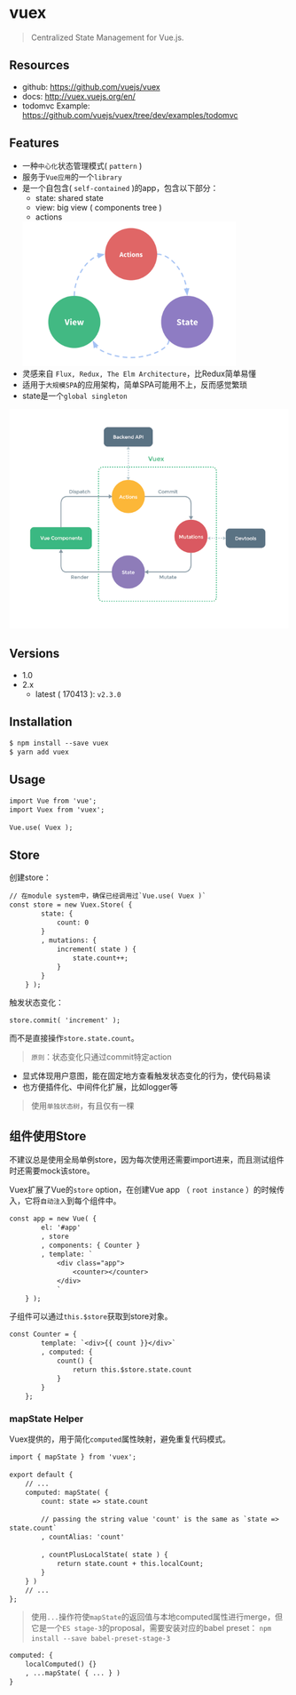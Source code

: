 # vuex

> Centralized State Management for Vue.js.

## Resources

* github: <https://github.com/vuejs/vuex>
* docs: <http://vuex.vuejs.org/en/>
* todomvc Example: <https://github.com/vuejs/vuex/tree/dev/examples/todomvc>


## Features

* 一种`中心化`状态管理模式( `pattern` )
* 服务于`Vue应用`的一个`library`
* 是一个自包含( `self-contained` )的app，包含以下部分：
    * state: shared state
    * view: big view ( components tree )
    * actions
    <img src="./img/vuex-flow.png" style="max-height:260px">
* 灵感来自 `Flux, Redux, The Elm Architecture`，比Redux简单易懂
* 适用于`大规模SPA`的应用架构，简单SPA可能用不上，反而感觉繁琐
* state是一个`global singleton`

 <img src="./img/vuex.png" style="max-height:560px;">


## Versions

* 1.0
* 2.x
    * latest ( 170413 ): `v2.3.0`

## Installation

    $ npm install --save vuex
    $ yarn add vuex


## Usage

    import Vue from 'vue';
    import Vuex from 'vuex';

    Vue.use( Vuex );

## Store

创建store：

    // 在module system中，确保已经调用过`Vue.use( Vuex )`
    const store = new Vuex.Store( {
            state: {
                count: 0
            }
            , mutations: {
                increment( state ) {
                    state.count++;
                }
            }
        } );

触发状态变化：

    store.commit( 'increment' );

而不是直接操作`store.state.count`。

> `原则`：状态变化只通过commit特定action

* 显式体现用户意图，能在固定地方查看触发状态变化的行为，使代码易读
* 也方便插件化、中间件化扩展，比如logger等

> 使用`单独状态树`，有且仅有一棵



## 组件使用Store

不建议总是使用全局单例store，因为每次使用还需要import进来，而且测试组件时还需要mock该store。

Vuex扩展了Vue的`store` option，在创建Vue app （ `root instance` ）的时候传入，它将`自动注入`到每个组件中。

    const app = new Vue( {
            el: '#app'
            , store
            , components: { Counter }
            , template: `
                <div class="app">
                    <counter></counter>
                </div>
                `
        } );

子组件可以通过`this.$store`获取到store对象。

    const Counter = {
            template: `<div>{{ count }}</div>`
            , computed: {
                count() {
                    return this.$store.state.count
                }
            }
        };


### mapState Helper
Vuex提供的，用于简化`computed`属性映射，避免重复代码模式。

    import { mapState } from 'vuex';

    export default {
        // ...
        computed: mapState( {
            count: state => state.count

            // passing the string value 'count' is the same as `state => state.count`
            , countAlias: 'count'

            , countPlusLocalState( state ) {
                return state.count + this.localCount;
            }
        } )
        // ...
    };

> 使用`...`操作符使`mapState`的返回值与本地computed属性进行merge，但它是一个`ES stage-3`的proposal，需要安装对应的babel preset： `npm install --save babel-preset-stage-3`

    computed: {
        localComputed() {}
        , ...mapState( { ... } )
    }











